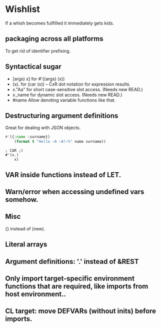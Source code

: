 # Wishlist

If a whish becomes fullfilled it immediately gets kids.

## packaging across all platforms

To get rid of identifier prefixing.

## Syntactical sugar

* [args) x] for #'((args) (x))
* (x).      for (car (x)) – CxR dot notation for expression results.
* x."Aa"    for short case-sensitive slot access. (Needs new READ.)
* x.,name   for dynamic slot access. (Needs new READ.)
* #name     Allow denoting variable functions like that.

## Destructuring argument definitions

Great for dealing with JSON objects.

```lisp
#'({:name :surname})
    (format t "Hello ~A ~A!~%" name surname))
```
```
; CAR ;)
#'(x.)
    x)
```

## VAR inside functions instead of LET.

## Warn/error when accessing undefined vars somehow.

## Misc

{} instead of (new).

## Literal arrays

## Argument definitions: '.' instead of &REST

## Only import target-specific environment functions that are required, like imports from host environment..

## CL target: move DEFVARs (without inits) before imports.
